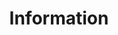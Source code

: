 ---
widget: collection
headless: true
active: true
weight: 10
title: Information
css_class: information-section
content:
  filters:
    folders:
      - post        # ← postsを情報源にする（後述の「news」に変えることも可）
    count: 12       # 表示件数
  sort_by: "Date"
  sort_ascending: false
  archive:
    enable: false   # アーカイブモードを無効化
  excerpt:
    enable: false   # 抜粋表示を無効化
design:
  view: list        # リスト表示でより制御可能
  columns: "1"
  show_excerpt: false  # 抜粋を明示的に無効化
  show_date: true      # 日付は表示
  show_author: false   # 著者は非表示
---